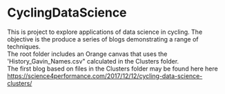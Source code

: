 # CyclingDataScience
This is project to explore applications of data science in cycling. The objective is the produce a series of blogs demonstrating a range of techniques. <br>
The root folder includes an Orange canvas that uses the 'History_Gavin_Names.csv" calculated in the Clusters folder. <br>
The first blog based on files in the Clusters folder may be found here here https://science4performance.com/2017/12/12/cycling-data-science-clusters/
